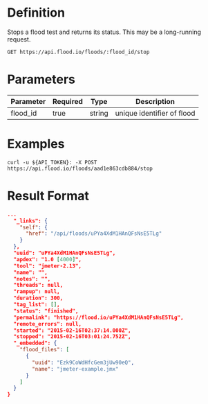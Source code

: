 # Definition

Stops a flood test and returns its status. This may be a long-running request.

    GET https://api.flood.io/floods/:flood_id/stop

# Parameters

| Parameter | Required | Type | Description |
| --------- | -------- | ---- | ----------- |
| flood_id | true | string | unique identifier of flood |

# Examples

    curl -u ${API_TOKEN}: -X POST https://api.flood.io/floods/aad1e863cdb884/stop

# Result Format

```json
...
  "_links": {
    "self": {
      "href": "/api/floods/uPYa4XdM1HAnQFsNsE5TLg"
    }
  },
  "uuid": "uPYa4XdM1HAnQFsNsE5TLg",
  "apdex": "1.0 [4000]",
  "tool": "jmeter-2.13",
  "name": "",
  "notes": "",
  "threads": null,
  "rampup": null,
  "duration": 300,
  "tag_list": [],
  "status": "finished",
  "permalink": "https://flood.io/uPYa4XdM1HAnQFsNsE5TLg",
  "remote_errors": null,
  "started": "2015-02-16T02:37:14.000Z",
  "stopped": "2015-02-16T03:01:24.752Z",
  "_embedded": {
    "flood_files": [
      {
        "uuid": "Ezk9CoWdHfcGem3jUw90eQ",
        "name": "jmeter-example.jmx"
      }
    ]
  }
}
```